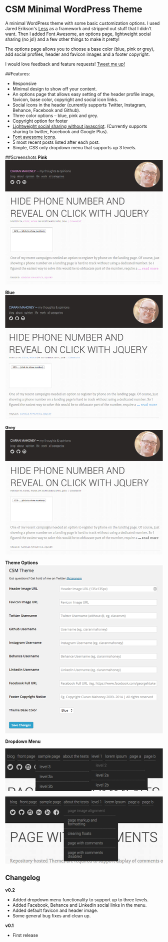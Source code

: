 CSM Minimal WordPress Theme
====

A minimal WordPress theme with some basic customization options. I used Jared Erikson's [Less](https://github.com/alliswell/Less) as a framework and stripped out stuff that I didn't want. Then I added Font Awesome, an options page, lightweight social sharing (no js!) and a few other things to make it pretty!

The options page allows you to choose a base color (blue, pink or grey), add social profiles, header and favicon images and a footer copyright.

I would love feedback and feature requests! [Tweet me up!](https://twitter.com/ciaransm)

##Features:
- Responsive
- Minimal design to show off your content.
- An options page that allows easy setting of the header profile image, favicon, base color, copyright and social icon links.
- Social icons in the header (currently supports Twitter, Instagram, Behance, Facebook and Github).
- Three color options – blue, pink and grey.
- Copyright option for footer
- [Lightweight social sharing without javascript](http://ciaranmahoney.me/lightweight-social-sharing-buttons-for-wordpress-without-javascript/6503). (Currently supports sharing to twitter, Facebook and Google Plus).
- [Font awesome icons](http://fortawesome.github.io/Font-Awesome/).
- 5 most recent posts listed after each post.
- Simple, CSS only dropdown menu that supports up 3 levels.

##Screenshots
**Pink**
![Pink screenshot](https://github.com/ciaranmahoney/csm-theme-wordpress/blob/master/screenshots/pink-screenshot.jpg)

**Blue**
![Blue screenshot](https://github.com/ciaranmahoney/csm-theme-wordpress/blob/master/screenshots/blue-screenshot.jpg)

**Grey**
![Grey screenshot](https://github.com/ciaranmahoney/csm-theme-wordpress/blob/master/screenshots/grey-screenshot.jpg)

**Theme Options**
![Options page](https://github.com/ciaranmahoney/csm-theme-wordpress/blob/master/screenshots/options-screenshot.jpg)

**Dropdown Menu**

![Options page](https://github.com/ciaranmahoney/csm-theme-wordpress/blob/master/screenshots/dropdown-3levels.png)

![Options page](https://github.com/ciaranmahoney/csm-theme-wordpress/blob/master/screenshots/dropdown.png)

## Changelog

**v0.2**
- Added dropdown menu functionality to support up to three levels.
- Added Facebook, Behance and LinkedIn social links in the menu.
- Added default favicon and header image.
- Some general bug fixes and clean up.

**v0.1** 
- First release